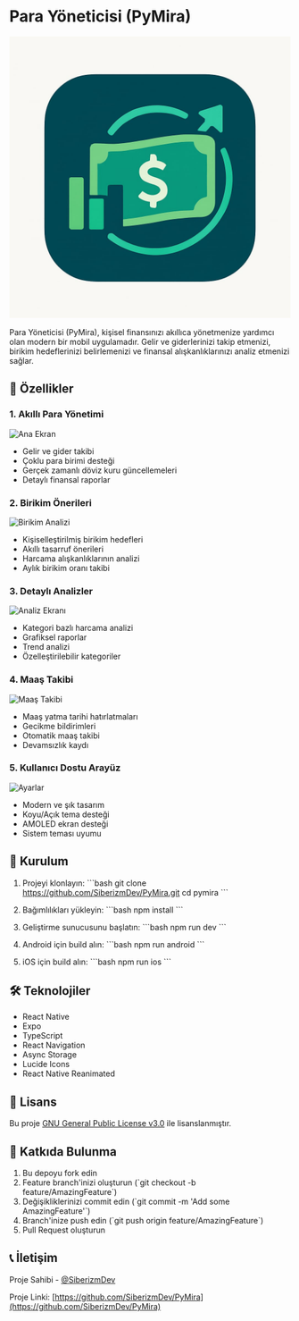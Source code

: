 # Para Yöneticisi (PyMira)

![PyMira Logo](./assets/images/icon.png)

Para Yöneticisi (PyMira), kişisel finansınızı akıllıca yönetmenize yardımcı olan modern bir mobil uygulamadır. Gelir ve giderlerinizi takip etmenizi, birikim hedeflerinizi belirlemenizi ve finansal alışkanlıklarınızı analiz etmenizi sağlar.

## 🌟 Özellikler

### 1. Akıllı Para Yönetimi
![Ana Ekran](./assets/images/screenshots/1.jpg)
- Gelir ve gider takibi
- Çoklu para birimi desteği
- Gerçek zamanlı döviz kuru güncellemeleri
- Detaylı finansal raporlar

### 2. Birikim Önerileri
![Birikim Analizi](./assets/images/screenshots/2.jpg)
- Kişiselleştirilmiş birikim hedefleri
- Akıllı tasarruf önerileri
- Harcama alışkanlıklarının analizi
- Aylık birikim oranı takibi

### 3. Detaylı Analizler
![Analiz Ekranı](./assets/images/screenshots/3.jpg)
- Kategori bazlı harcama analizi
- Grafiksel raporlar
- Trend analizi
- Özelleştirilebilir kategoriler

### 4. Maaş Takibi
![Maaş Takibi](./assets/images/screenshots/4.jpg)
- Maaş yatma tarihi hatırlatmaları
- Gecikme bildirimleri
- Otomatik maaş takibi
- Devamsızlık kaydı

### 5. Kullanıcı Dostu Arayüz
![Ayarlar](./assets/images/screenshots/5.jpg)
- Modern ve şık tasarım
- Koyu/Açık tema desteği
- AMOLED ekran desteği
- Sistem teması uyumu

## 🚀 Kurulum

1. Projeyi klonlayın:
\`\`\`bash
git clone https://github.com/SiberizmDev/PyMira.git
cd pymira
\`\`\`

2. Bağımlılıkları yükleyin:
\`\`\`bash
npm install
\`\`\`

3. Geliştirme sunucusunu başlatın:
\`\`\`bash
npm run dev
\`\`\`

4. Android için build alın:
\`\`\`bash
npm run android
\`\`\`

5. iOS için build alın:
\`\`\`bash
npm run ios
\`\`\`

## 🛠 Teknolojiler

- React Native
- Expo
- TypeScript
- React Navigation
- Async Storage
- Lucide Icons
- React Native Reanimated

## 📝 Lisans

Bu proje [GNU General Public License v3.0](LICENSE) ile lisanslanmıştır.

## 🤝 Katkıda Bulunma

1. Bu depoyu fork edin
2. Feature branch'inizi oluşturun (\`git checkout -b feature/AmazingFeature\`)
3. Değişikliklerinizi commit edin (\`git commit -m 'Add some AmazingFeature'\`)
4. Branch'inize push edin (\`git push origin feature/AmazingFeature\`)
5. Pull Request oluşturun

## 📞 İletişim

Proje Sahibi - [@SiberizmDev](https://github.com/SiberizmDev)

Proje Linki: [https://github.com/SiberizmDev/PyMira](https://github.com/SiberizmDev/PyMira) 